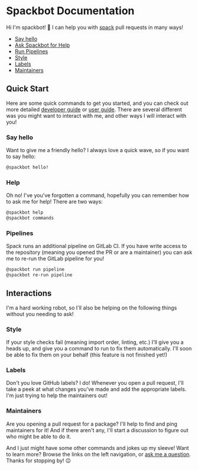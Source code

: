 # Spackbot Documentation

Hi I'm spackbot! 👋  I can help you with [spack](https://github.com/spack/spack) pull requests in many ways!

- [Say hello](#say-hello)
- [Ask Spackbot for Help](#help)
- [Run Pipelines](#pipelines)
- [Style](#style)
- [Labels](#labels)
- [Maintainers](#maintainers)

## Quick Start
 
Here are some quick commands to get you started, and you can check out more detailed [developer guide](developer-guide/developer-guide) or [user guide](user-guide/user-guide). There are several different was you might want to interact with me, and other ways I will interact with you!

### Say hello

Want to give me a friendly hello? I always love a quick wave, so if you want to say hello:

```bash
@spackbot hello!
```

### Help

Oh no! I've you've forgotten a command, hopefully you can remember how to ask me for help! There are two ways:

```bash
@spackbot help
@spackbot commands
```

### Pipelines

Spack runs an additional pipeline on GitLab CI. If you have write access to the repository (meaning you opened the PR or are a maintainer) you can ask me to re-run the GitLab pipeline for you!

```bash
@spackbot run pipeline
@spackbot re-run pipeline
```

## Interactions

I'm a hard working robot, so I'll also be helping on the following things without you needing to ask!

### Style

If your style checks fail (meaning import order, linting, etc.) I'll give you a heads up, and give you a command to run to fix them automatically. I'll soon be able to fix them on your behalf (this feature is not finished yet!)

### Labels

Don't you love GitHub labels? I do! Whenever you open a pull request, I'll take a peek at what changes you've made and add the appropriate labels. I'm just trying to help the maintainers out!

### Maintainers

Are you opening a pull request for a package? I'll help to find and ping maintainers for it! And if there aren't any, I'll start a discussion to figure out who might be able to do it.

And I just might have some other commands and jokes up my sleeve! Want to learn more? Browse the links on the left navigation, or
<a href="https://github.com/spack/spack-bot" target="_blank">ask me a question</a>. Thanks for stopping by! 😉
